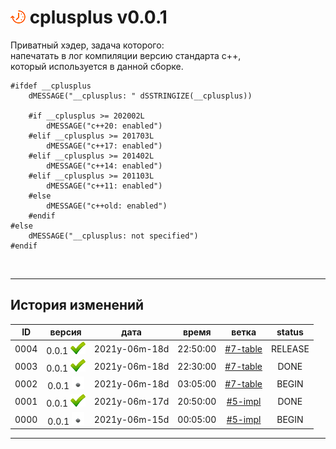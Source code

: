 [M]: #main  "печатает версию используемого стандарта с++"
[P]: ../../icons/progress.png
[S]: ../../icons/success.png
[F]: ../../icons/failed.png
[D]: ../../icons/danger.png
[E]: ../../icons/empty.png
[B]: ../../icons/bug.png
[N]: ../../icons/na.png

<a name="main"></a>
[![P]][M] cplusplus v0.0.1
==========================
Приватный хэдер, задача которого:  
напечатать в лог компиляции версию стандарта с++,  
который используется в данной сборке.  

```
#ifdef __cplusplus
    dMESSAGE("__cplusplus: " dSSTRINGIZE(__cplusplus)) 

    #if __cplusplus >= 202002L
        dMESSAGE("c++20: enabled") 
    #elif __cplusplus >= 201703L
        dMESSAGE("c++17: enabled") 
    #elif __cplusplus >= 201402L
        dMESSAGE("c++14: enabled") 
    #elif __cplusplus >= 201103L
        dMESSAGE("c++11: enabled") 
    #else
        dMESSAGE("c++old: enabled") 
    #endif
#else
    dMESSAGE("__cplusplus: not specified") 
#endif
```

<br/>

--------------------------------------------------------------------------------

История изменений 
-----------------

| **ID** | версия          |     дата      |  время   |   ветка    | status  |  
|:------:|:---------------:|:-------------:|:--------:|:----------:|:-------:|  
|  0004  | 0.0.1 [![S]][M] | 2021y-06m-18d | 22:50:00 | [#7-table] | RELEASE |  
|  0003  | 0.0.1 [![S]][M] | 2021y-06m-18d | 22:30:00 | [#7-table] | DONE    |  
|  0002  | 0.0.1 [![E]][M] | 2021y-06m-18d | 03:05:00 | [#7-table] | BEGIN   |  
|  0001  | 0.0.1 [![S]][M] | 2021y-06m-17d | 20:50:00 | [#5-impl]  | DONE    |  
|  0000  | 0.0.1 [![E]][M] | 2021y-06m-15d | 00:05:00 | [#5-impl]  | BEGIN   |  

--------------------------------------------------------------------------------

[#7-table]: ../../history.md//#v002
[#5-impl]:  ../../history.md//#v002
